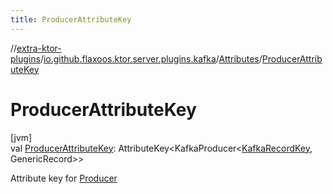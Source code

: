 ```yaml
---
title: ProducerAttributeKey
---
```

//[extra-ktor-plugins](../../../index.md)/[io.github.flaxoos.ktor.server.plugins.kafka](../index.md)/[Attributes](index.md)/[ProducerAttributeKey](-producer-attribute-key.md)



# ProducerAttributeKey



[jvm]\
val [ProducerAttributeKey](-producer-attribute-key.md): AttributeKey&lt;KafkaProducer&lt;[KafkaRecordKey](../-kafka-record-key/index.md), GenericRecord&gt;&gt;



Attribute key for [Producer](../-producer/index.md)




